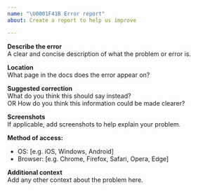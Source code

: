 ```yaml
---
name: "\U0001F41B Error report"
about: Create a report to help us improve

---
```


**Describe the error**  
A clear and concise description of what the problem or error is.

**Location**  
What page in the docs does the error appear on?

**Suggested correction**  
What do you think this should say instead?  
OR
How do you think this information could be made clearer?

**Screenshots**  
If applicable, add screenshots to help explain your problem.

**Method of access:**
 - OS: [e.g. iOS, Windows, Android]
 - Browser: [e.g. Chrome, Firefox, Safari, Opera, Edge]

**Additional context**  
Add any other context about the problem here.
